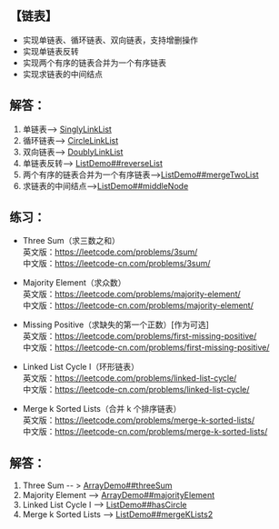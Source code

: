 ## 【链表】
- 实现单链表、循环链表、双向链表，支持增删操作
- 实现单链表反转
- 实现两个有序的链表合并为一个有序链表
- 实现求链表的中间结点

## 解答：
1. 单链表--> [SinglyLinkList](https://github.com/GavinAlison/leetcode/tree/master/algorithm/src/main/java/com/alison/SinglyLinkList.java)
2. 循环链表--> [CircleLinkList](https://github.com/GavinAlison/leetcode/tree/master/algorithm/src/main/java/com/alison/CircleLinkList.java)
3. 双向链表--> [DoublyLinkList](https://github.com/GavinAlison/leetcode/tree/master/algorithm/src/main/java/com/alison/DoublyLinkList.java)
4. 单链表反转--> [ListDemo##reverseList](https://github.com/GavinAlison/leetcode/tree/master/algorithm/src/main/java/com/alison/ListDemo.java)
5. 两个有序的链表合并为一个有序链表-->[ListDemo##mergeTwoList](https://github.com/GavinAlison/leetcode/tree/master/algorithm/src/main/java/com/alison/ListDemo.java)
6. 求链表的中间结点-->[ListDemo##middleNode](https://github.com/GavinAlison/leetcode/tree/master/algorithm/src/main/java/com/alison/ListDemo.java)

## 练习：
-   Three Sum（求三数之和）   
英文版：https://leetcode.com/problems/3sum/  
中文版：https://leetcode-cn.com/problems/3sum/

-   Majority Element（求众数）    
英文版：https://leetcode.com/problems/majority-element/    
中文版：https://leetcode-cn.com/problems/majority-element/    

-   Missing Positive（求缺失的第一个正数）[作为可选]    
英文版：https://leetcode.com/problems/first-missing-positive/    
中文版：https://leetcode-cn.com/problems/first-missing-positive/    
-   Linked List Cycle I（环形链表）    
英文版：https://leetcode.com/problems/linked-list-cycle/    
中文版：https://leetcode-cn.com/problems/linked-list-cycle/    
-   Merge k Sorted Lists（合并 k 个排序链表）    
英文版：https://leetcode.com/problems/merge-k-sorted-lists/    
中文版：https://leetcode-cn.com/problems/merge-k-sorted-lists/

## 解答：
1. Three Sum -- > [ArrayDemo##threeSum](https://github.com/GavinAlison/leetcode/tree/master/algorithm/src/main/java/com/alison/ArrayDemo.java)
2. Majority Element --> [ArrayDemo##majorityElement](https://github.com/GavinAlison/leetcode/tree/master/algorithm/src/main/java/com/alison/ArrayDemo.java)
3. Linked List Cycle I --> [ListDemo##hasCircle](https://github.com/GavinAlison/leetcode/tree/master/algorithm/src/main/java/com/alison/ListDemo.java)
4. Merge k Sorted Lists --> [ListDemo##mergeKLists2](https://github.com/GavinAlison/leetcode/tree/master/algorithm/src/main/java/com/alison/ListDemo.java)

